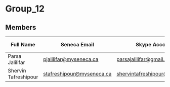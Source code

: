 # Group_12

## Members

| Full Name             | Seneca Email               | Skype Account                  | GitHub Username |  GitHub Email                  |
| --------------------- | -------------------------- | ------------------------------ | --------------- | ------------------------------ |
| Parsa Jalilifar       | pjalilifar@myseneca.ca     | parsajalilifar@gmail.com       | Parsa-jalilifar | parsajalilifar@gmail.com       |
| Shervin Tafreshipour  | stafreshipour@myseneca.ca  | shervintafreshipour@gmail.com  | shervintafreshi | shervintafreshipour@gmail.com  |